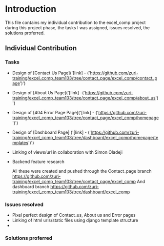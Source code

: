 # Introduction

This file contains my individual contribution to the excel_comp project during this project phase, the tasks I was assigned, issues resolved, the solutions proferred.

## Individual Contribution
### Tasks

* Design of [Contact Us Page]('[link] - ('https://github.com/zuri-training/excel_comp_team103/tree/contact_page/excel_comp/contact_page')')
* Design of [About Us Page]('[link] -('https://github.com/zuri-training/excel_comp_team103/tree/contact_page/excel_comp/about_us')')
* Design of [404 Error Page Page]('[link] - ('https://github.com/zuri-training/excel_comp_team103/tree/contact_page/excel_comp/homepage')')
* Design of [Dashboard Page] ('[link] - ('https://github.com/zuri-training/excel_comp_team103/tree/dashboard/excel_comp/homepage/templates')')
* Linking of views/url in collaboration with Simon Oladeji
* Backend feature research

  All these were created and pushed  through the Contact_page branch https://github.com/zuri-training/excel_comp_team103/tree/contact_page/excel_comp
  And dashboard branch https://github.com/zuri-training/excel_comp_team103/tree/dashboard/excel_comp


### Issues resolved

* Pixel perfect design of Contact_us, About us and Error pages
* Linking of html urls/static files using django template structure
* 

### Solutions proferred
